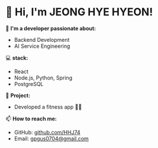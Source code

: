 # 👋 Hi, I'm JEONG HYE HYEON!

🌱 **I'm a developer passionate about:**  
- Backend Development  
- AI Service Engineering 

💻 **stack:**  
- React
- Node.js, Python, Spring
- PostgreSQL

🚀 **Project:**  
- Developed a fitness app 🏋️‍♂️  

📫 **How to reach me:**  
- GitHub: [github.com/HHJ74](https://github.com/HHJ74)  
- Email: gpgus0704@gmail.com  

